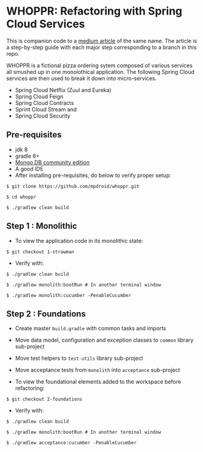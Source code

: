 # WHOPPR: Refactoring with Spring Cloud Services
This is companion code to a [medium article](https://medium.com/p/1ac7a0803db7/edit) of the same name.
The article is a step-by-step guide with each major step corresponding to a branch in this repo.

WHOPPR is a fictional pizza ordering sytem composed of various services all smushed up in one monolothical application.
The following Spring Cloud services are then used to break it down into micro-services.
- Spring Cloud Netflix (Zuul and Eureka)
- Spring Cloud Feign
- Spring Cloud Contracts
- Sprint Cloud Stream and
- Spring Cloud Security


## Pre-requisites
- jdk 8
- gradle 6+
- [Mongo DB community edition](https://docs.mongodb.com/manual/administration/install-community/)
- A good IDE
- After installing pre-requisites, do below to verify proper setup:
```
$ git clone https://github.com/mpdroid/whoppr.git

$ cd whoppr

$ ./gradlew clean build
```

## Step 1 : Monolithic

- To view the application code in its monolithic state:
```
$ git checkout 1-strawman
```
- Verify with:
```
$ ./gradlew clean build

$ ./gradlew monolith:bootRun # In another terminal window

$ ./gradlew monolith:cucumber -PenableCucumber 
```

## Step 2 : Foundations

- Create master `build.gradle` with common tasks and imports
- Move data model, configuration and exception classes to `common` library sub-project
- Move test helpers to `test-utils` library sub-project
- Move acceptance tests from `monolith` into `acceptance` sub-project

- To view the foundational elements added to the workspace before refactoring:
```
$ git checkout 2-foundations
```
- Verify with:
```
$ ./gradlew clean build

$ ./gradlew monolith:bootRun # In another terminal window

$ ./gradlew acceptance:cucumber -PenableCucumber 
```


